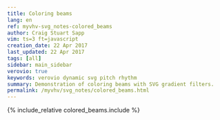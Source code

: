 ```yaml
---
title: Coloring beams
lang: en
ref: myvhv-svg_notes-colored_beams
author: Craig Stuart Sapp
vim: ts=3 ft=javascript
creation_date: 22 Apr 2017
last_updated: 22 Apr 2017
tags: [all]
sidebar: main_sidebar
verovio: true
keywords: verovio dynamic svg pitch rhythm
summary: Demonstration of coloring beams with SVG gradient filters.
permalink: /myvhv/svg_notes/colored_beams.html
---
```


{% include_relative colored_beams.include %}



